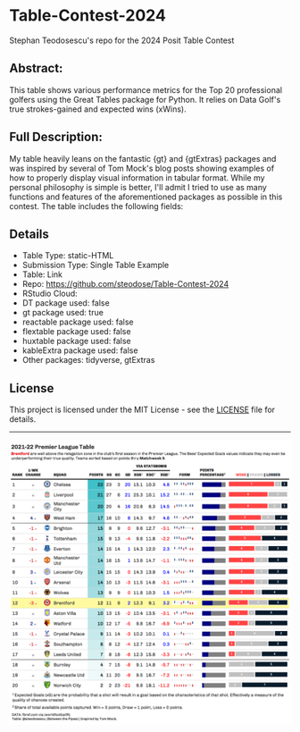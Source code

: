 # Table-Contest-2024
Stephan Teodosescu's repo for the 2024 Posit Table Contest

## Abstract:
This table shows various performance metrics for the Top 20 professional golfers using the Great Tables package for Python. It relies on Data Golf's true strokes-gained and expected wins (xWins).

## Full Description:
My table heavily leans on the fantastic {gt} and {gtExtras} packages and was inspired by several of Tom Mock's blog posts showing examples of how to properly display visual information in tabular format. While my personal philosophy is simple is better, I'll admit I tried to use as many functions and features of the aforementioned packages as possible in this contest. The table includes the following fields:

## Details
- Table Type: static-HTML
- Submission Type: Single Table Example
- Table: Link
- Repo: https://github.com/steodose/Table-Contest-2024
- RStudio Cloud:
- DT package used: false
- gt package used: true
- reactable package used: false
- flextable package used: false
- huxtable package used: false
- kableExtra package used: false
- Other packages: tidyverse, gtExtras

## License

This project is licensed under the MIT License - see the [LICENSE](https://github.com/steodose/Table-Contest-2024/blob/main/LICENSE) file for details.

------------

![Explosive Plays](https://raw.githubusercontent.com/steodose/RStudio-Table-Contest/main/2021-22%20Premier%20League%20Table.png)